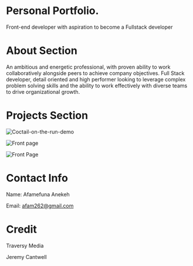# Personal Portfolio.

Front-end developer with aspiration to become a Fullstack developer

# About Section

An ambitious and energetic professional, with proven ability to work collaboratively alongside peers to achieve company objectives. Full Stack developer, detail oriented and high performer looking to leverage complex problem solving skills and the ability to work effectively with diverse teams to drive organizational growth.

# Projects Section
![Coctail-on-the-run-demo](./assets/cocktail2.png)

![Front page](./assets/front2.png)

![Front Page](./assets/hallo2.png)


# Contact Info

Name: Afamefuna Anekeh

Email: afam262@gmail.com

# Credit

Traversy Media

Jeremy Cantwell 